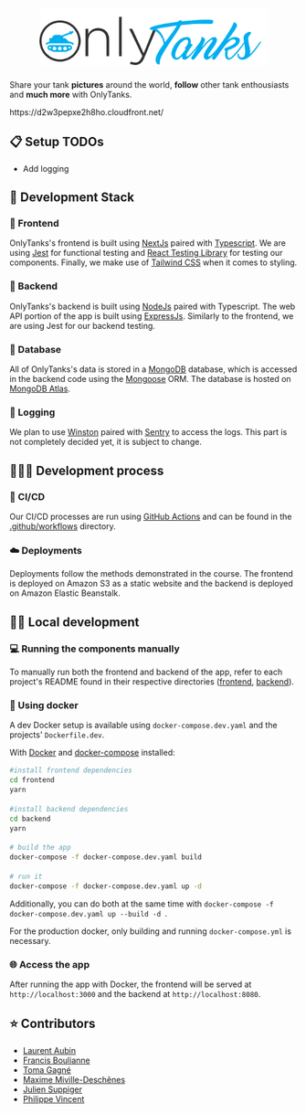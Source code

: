 <h1 align="center">
  <img src=".github/images/Onlytanks-Logo.png" width="400px"/><br/>
</h1>
<p align="center"> 
  <p>Share your tank <b>pictures</b> around the world, <b>follow</b> other tank enthousiasts and <b>much more</b> with OnlyTanks. </p>
  <p> https://d2w3pepxe2h8ho.cloudfront.net/ </p> 
</p>

## 📋 Setup TODOs

- Add logging

## 🧰 Development Stack

### 🎨 Frontend

OnlyTanks's frontend is built using [NextJs](https://nextjs.org/) paired with [Typescript](https://www.typescriptlang.org/). We are using [Jest](https://jestjs.io/) for functional testing and [React Testing Library](https://testing-library.com/docs/react-testing-library/intro/) for testing our components. Finally, we make use of [Tailwind CSS](https://tailwindcss.com/) when it comes to styling.

### 👾 Backend

OnlyTanks's backend is built using [NodeJs](https://nodejs.org/en/) paired with Typescript. The web API portion of the app is built using [ExpressJs](https://expressjs.com/). Similarly to the frontend, we are using Jest for our backend testing.

### 💾 Database

All of OnlyTanks's data is stored in a [MongoDB](https://www.mongodb.com/) database, which is accessed in the backend code using the [Mongoose](https://mongoosejs.com/) ORM. The database is hosted on [MongoDB Atlas](https://www.mongodb.com/atlas/database).

### 📓 Logging

We plan to use [Winston](https://github.com/winstonjs/winston) paired with [Sentry](https://sentry.io/welcome/) to access the logs. This part is not completely decided yet, it is subject to change.

## 👨🏼‍💻 Development process

### 🔄 CI/CD

Our CI/CD processes are run using [GitHub Actions](https://github.com/features/actions) and can be found in the [.github/workflows](./.github/workflows) directory.

### ☁️ Deployments

Deployments follow the methods demonstrated in the course. The frontend is deployed on Amazon S3 as a static website and the backend is deployed on Amazon Elastic Beanstalk.

## 👨‍🔬 Local development

### 💻 Running the components manually

To manually run both the frontend and backend of the app, refer to each project's README found in their respective directories ([frontend](frontend), [backend](backend)).

### 🐳 Using docker

A dev Docker setup is available using `docker-compose.dev.yaml` and the projects' `Dockerfile.dev`.

With [Docker](https://docs.docker.com/get-docker/) and [docker-compose](https://docs.docker.com/compose/install/) installed:


```bash
#install frontend dependencies
cd frontend
yarn 

#install backend dependencies
cd backend
yarn 

# build the app
docker-compose -f docker-compose.dev.yaml build

# run it
docker-compose -f docker-compose.dev.yaml up -d
```

Additionally, you can do both at the same time with `docker-compose -f docker-compose.dev.yaml up --build -d `.

For the production docker, only building and running `docker-compose.yml` is necessary.

### 🌐 Access the app

After running the app with Docker, the frontend will be served at `http://localhost:3000` and the backend at `http://localhost:8080`.

## ⭐️ Contributors

- [Laurent Aubin](https://github.com/laurentaubin)
- [Francis Boulianne](https://github.com/francisboulianne)
- [Toma Gagné](https://github.com/tomagagne)
- [Maxime Miville-Deschênes](https://github.com/maximemvd)
- [Julien Suppiger](https://github.com/JulSupp)
- [Philippe Vincent](https://github.com/Philrobots)

